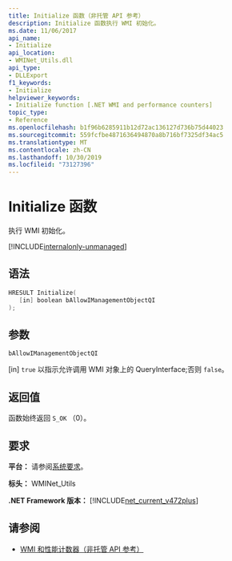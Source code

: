 ```yaml
---
title: Initialize 函数（非托管 API 参考）
description: Initialize 函数执行 WMI 初始化。
ms.date: 11/06/2017
api_name:
- Initialize
api_location:
- WMINet_Utils.dll
api_type:
- DLLExport
f1_keywords:
- Initialize
helpviewer_keywords:
- Initialize function [.NET WMI and performance counters]
topic_type:
- Reference
ms.openlocfilehash: b1f96b6285911b12d72ac136127d736b75d44023
ms.sourcegitcommit: 559fcfbe4871636494870a8b716bf7325df34ac5
ms.translationtype: MT
ms.contentlocale: zh-CN
ms.lasthandoff: 10/30/2019
ms.locfileid: "73127396"
---
```

# <a name="initialize-function"></a>Initialize 函数

执行 WMI 初始化。

[!INCLUDE[internalonly-unmanaged](../../../../includes/internalonly-unmanaged.md)]

## <a name="syntax"></a>语法

```cpp
HRESULT Initialize(
   [in] boolean bAllowIManagementObjectQI
);
```

## <a name="parameters"></a>参数

`bAllowIManagementObjectQI`

[in] `true` 以指示允许调用 WMI 对象上的 QueryInterface;否则 `false`。

## <a name="return-value"></a>返回值

函数始终返回 `S_OK` （0）。

## <a name="requirements"></a>要求

**平台：** 请参阅[系统要求](../../get-started/system-requirements.md)。

**标头：** WMINet_Utils

**.NET Framework 版本：** [!INCLUDE[net_current_v472plus](../../../../includes/net-current-v472plus.md)]

## <a name="see-also"></a>请参阅

- [WMI 和性能计数器（非托管 API 参考）](index.md)
